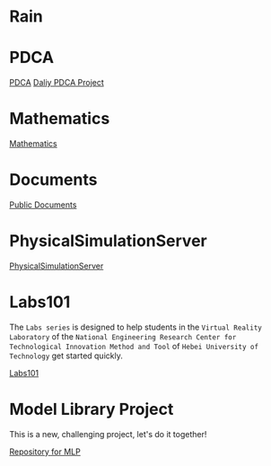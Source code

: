 # Rain

# PDCA
[PDCA](http://rainwl.com/PDCA/) [Daliy PDCA Project](https://github.com/users/rainwl/projects/2/views/2)

# Mathematics
[Mathematics](http://rainwl.com/Mathematics/)

# Documents
[Public Documents](http://rainwl.com/Documents/)

# PhysicalSimulationServer
[PhysicalSimulationServer](http://rainwl.com/PhysicalSimulationServer/)

# Labs101

The `Labs series` is designed to help students in the `Virtual Reality Laboratory` of the `National Engineering Research Center for Technological Innovation Method and Tool` of `Hebei University of Technology` get started quickly.

[Labs101](https://space.bilibili.com/397578068/channel/collectiondetail?sid=1742668)

# Model Library Project

This is a new, challenging project, let's do it together!

[Repository for MLP](https://github.com/rainwl/Model-Library-Project)


